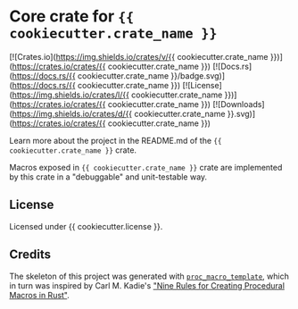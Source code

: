 # Core crate for `{{ cookiecutter.crate_name }}`

<!--[![GitHub](https://img.shields.io/github/stars/GitHubUsername/RepoName?style=social)](link-to-the-repo)-->
[![Crates.io](https://img.shields.io/crates/v/{{ cookiecutter.crate_name }})](https://crates.io/crates/{{ cookiecutter.crate_name }})
[![Docs.rs](https://docs.rs/{{ cookiecutter.crate_name }}/badge.svg)](https://docs.rs/{{ cookiecutter.crate_name }})
[![License](https://img.shields.io/crates/l/{{ cookiecutter.crate_name }})](https://crates.io/crates/{{ cookiecutter.crate_name }})
[![Downloads](https://img.shields.io/crates/d/{{ cookiecutter.crate_name }}.svg)](https://crates.io/crates/{{ cookiecutter.crate_name }})

Learn more about the project in the README.md of the `{{ cookiecutter.crate_name }}` crate.

Macros exposed in `{{ cookiecutter.crate_name }}` crate are implemented by this crate in a "debuggable" and unit-testable way.

## License

Licensed under {{ cookiecutter.license }}.

## Credits

The skeleton of this project was generated with [`proc_macro_template`](https://github.com/JohnScience/proc_macro_template), which in turn was inspired by Carl M. Kadie's ["Nine Rules for Creating Procedural Macros in Rust"](https://towardsdatascience.com/nine-rules-for-creating-procedural-macros-in-rust-595aa476a7ff).
